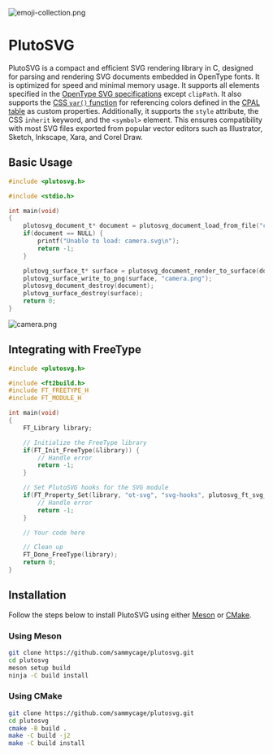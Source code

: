![emoji-collection.png](https://github.com/user-attachments/assets/a5de9b70-39a8-4a15-a012-22ab3cb93054)

# PlutoSVG

PlutoSVG is a compact and efficient SVG rendering library in C, designed for parsing and rendering SVG documents embedded in OpenType fonts. It is optimized for speed and minimal memory usage. It supports all elements specified in the [OpenType SVG specifications](https://learn.microsoft.com/en-us/typography/opentype/spec/svg) except `clipPath`. It also supports the [CSS `var()` function](https://www.w3.org/TR/css-variables/#using-variables) for referencing colors defined in the [CPAL table](https://learn.microsoft.com/en-us/typography/opentype/spec/cpal) as custom properties. Additionally, it supports the `style` attribute, the CSS `inherit` keyword, and the `<symbol>` element. This ensures compatibility with most SVG files exported from popular vector editors such as Illustrator, Sketch, Inkscape, Xara, and Corel Draw.

## Basic Usage

```c
#include <plutosvg.h>

#include <stdio.h>

int main(void)
{
    plutosvg_document_t* document = plutosvg_document_load_from_file("camera.svg", -1, -1);
    if(document == NULL) {
        printf("Unable to load: camera.svg\n");
        return -1;
    }

    plutovg_surface_t* surface = plutosvg_document_render_to_surface(document, NULL, -1, -1, NULL, NULL, NULL);
    plutovg_surface_write_to_png(surface, "camera.png");
    plutosvg_document_destroy(document);
    plutovg_surface_destroy(surface);
    return 0;
}
```

![camera.png](https://github.com/sammycage/plutosvg/blob/master/camera.png)

## Integrating with FreeType

```c
#include <plutosvg.h>

#include <ft2build.h>
#include FT_FREETYPE_H
#include FT_MODULE_H

int main(void)
{
    FT_Library library;

    // Initialize the FreeType library
    if(FT_Init_FreeType(&library)) {
        // Handle error
        return -1;
    }

    // Set PlutoSVG hooks for the SVG module
    if(FT_Property_Set(library, "ot-svg", "svg-hooks", plutosvg_ft_svg_hooks())) {
        // Handle error
        return -1;
    }

    // Your code here

    // Clean up
    FT_Done_FreeType(library);
    return 0;
}
```

## Installation

Follow the steps below to install PlutoSVG using either [Meson](https://mesonbuild.com/) or [CMake](https://cmake.org/).

### Using Meson

```bash
git clone https://github.com/sammycage/plutosvg.git
cd plutosvg
meson setup build
ninja -C build install
```

### Using CMake

```bash
git clone https://github.com/sammycage/plutosvg.git
cd plutosvg
cmake -B build .
make -C build -j2
make -C build install
```
